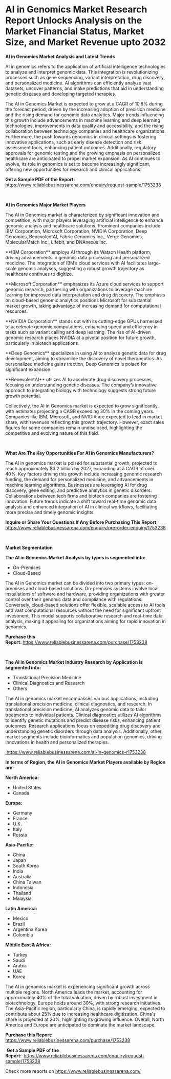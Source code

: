 <p><h1>AI in Genomics Market Research Report Unlocks Analysis on the Market Financial Status, Market Size, and Market Revenue upto 2032</h1></p><p><strong>AI in Genomics Market Analysis and Latest Trends</strong></p>
<p><p>AI in genomics refers to the application of artificial intelligence technologies to analyze and interpret genomic data. This integration is revolutionizing processes such as gene sequencing, variant interpretation, drug discovery, and personalized medicine. AI algorithms can efficiently analyze vast datasets, uncover patterns, and make predictions that aid in understanding genetic diseases and developing targeted therapies.</p><p>The AI in Genomics Market is expected to grow at a CAGR of 10.8% during the forecast period, driven by the increasing adoption of precision medicine and the rising demand for genomic data analytics. Major trends influencing this growth include advancements in machine learning and deep learning technologies, improvements in data quality and accessibility, and the rising collaboration between technology companies and healthcare organizations. Furthermore, the push towards genomics in clinical settings is fostering innovative applications, such as early disease detection and risk assessment tools, enhancing patient outcomes. Additionally, regulatory approvals for genomic testing and the growing emphasis on personalized healthcare are anticipated to propel market expansion. As AI continues to evolve, its role in genomics is set to become increasingly significant, offering new opportunities for research and clinical applications.</p></p>
<p><strong>Get a Sample PDF of the Report:&nbsp;</strong> <a href="https://www.reliablebusinessarena.com/enquiry/request-sample/1753238?utm_campaign=2136&utm_medium=2&utm_source=Github&utm_content=ia&utm_term=09032025&utm_id=ai-in-genomics">https://www.reliablebusinessarena.com/enquiry/request-sample/1753238</a></p>
<p>&nbsp;</p>
<p><strong>AI in Genomics Major Market Players</strong></p>
<p><p>The AI in Genomics market is characterized by significant innovation and competition, with major players leveraging artificial intelligence to enhance genomic analysis and healthcare solutions. Prominent companies include IBM Corporation, Microsoft Corporation, NVIDIA Corporation, Deep Genomics, BenevolentAI, Fabric Genomics Inc., Verge Genomics, MolecularMatch Inc., Lifebit, and DNAnexus Inc.</p><p>**IBM Corporation** employs AI through its Watson Health platform, driving advancements in genomic data processing and personalized medicine. The integration of IBM’s cloud services with AI facilitates large-scale genomic analyses, suggesting a robust growth trajectory as healthcare continues to digitize.</p><p>**Microsoft Corporation** emphasizes its Azure cloud services to support genomic research, partnering with organizations to leverage machine learning for improved data interpretation and drug discovery. The emphasis on cloud-based genomic analytics positions Microsoft for substantial market growth, taking advantage of increasing demand for computational resources.</p><p>**NVIDIA Corporation** stands out with its cutting-edge GPUs harnessed to accelerate genomic computations, enhancing speed and efficiency in tasks such as variant calling and deep learning. The rise of AI-driven genomic research places NVIDIA at a pivotal position for future growth, particularly in biotech applications.</p><p>**Deep Genomics** specializes in using AI to analyze genetic data for drug development, aiming to streamline the discovery of novel therapeutics. As personalized medicine gains traction, Deep Genomics is poised for significant expansion.</p><p>**BenevolentAI** utilizes AI to accelerate drug discovery processes, focusing on understanding genetic diseases. The company’s innovative approach to integrating biology with technology suggests strong future growth potential.</p><p>Collectively, the AI in Genomics market is expected to grow significantly, with estimates projecting a CAGR exceeding 30% in the coming years. Companies like IBM, Microsoft, and NVIDIA are expected to lead in market share, with revenues reflecting this growth trajectory. However, exact sales figures for some companies remain undisclosed, highlighting the competitive and evolving nature of this field.</p></p>
<p>&nbsp;</p>
<p><strong>What Are The Key Opportunities For AI in Genomics Manufacturers?</strong></p>
<p><p>The AI in genomics market is poised for substantial growth, projected to reach approximately $3.2 billion by 2027, expanding at a CAGR of over 40%. Key factors driving this growth include increasing genomic research funding, the demand for personalized medicine, and advancements in machine learning algorithms. Businesses are leveraging AI for drug discovery, gene editing, and predictive analytics in genetic disorders. Collaborations between tech firms and biotech companies are fostering innovation. Future trends indicate a shift toward real-time genomic data analysis and enhanced integration of AI in clinical workflows, facilitating more precise and timely genomic insights.</p></p>
<p><strong>Inquire or Share Your Questions If Any Before Purchasing This Report:</strong> <a href="https://www.reliablebusinessarena.com/enquiry/pre-order-enquiry/1753238?utm_campaign=2136&utm_medium=2&utm_source=Github&utm_content=ia&utm_term=09032025&utm_id=ai-in-genomics">https://www.reliablebusinessarena.com/enquiry/pre-order-enquiry/1753238</a></p>
<p>&nbsp;</p>
<p><strong>Market Segmentation</strong></p>
<p><strong>The AI in Genomics Market Analysis by types is segmented into:</strong></p>
<p><ul><li>On-Premises</li><li>Cloud-Based</li></ul></p>
<p><p>The AI in Genomics market can be divided into two primary types: on-premises and cloud-based solutions. On-premises systems involve local installations of software and hardware, providing organizations with greater control over their genomic data and compliance with regulations. Conversely, cloud-based solutions offer flexible, scalable access to AI tools and vast computational resources without the need for significant upfront investment. This model supports collaborative research and real-time data analysis, making it appealing for organizations aiming for rapid innovation in genomics.</p></p>
<p><strong>Purchase this Report:&nbsp;</strong><a href="https://www.reliablebusinessarena.com/purchase/1753238?utm_campaign=2136&utm_medium=2&utm_source=Github&utm_content=ia&utm_term=09032025&utm_id=ai-in-genomics">https://www.reliablebusinessarena.com/purchase/1753238</a></p>
<p>&nbsp;</p>
<p><strong>The AI in Genomics Market Industry Research by Application is segmented into:</strong></p>
<p><ul><li>Translational Precision Medicine</li><li>Clinical Diagnostics and Research</li><li>Others</li></ul></p>
<p><p>The AI in genomics market encompasses various applications, including translational precision medicine, clinical diagnostics, and research. In translational precision medicine, AI analyzes genomic data to tailor treatments to individual patients. Clinical diagnostics utilizes AI algorithms to identify genetic mutations and predict disease risks, enhancing patient outcomes. Research applications focus on expediting drug discovery and understanding genetic disorders through data analysis. Additionally, other market segments include bioinformatics and population genomics, driving innovations in health and personalized therapies.</p></p>
<p><a href="https://www.reliablebusinessarena.com/ai-in-genomics-r1753238?utm_campaign=2136&utm_medium=2&utm_source=Github&utm_content=ia&utm_term=09032025&utm_id=ai-in-genomics">&nbsp;https://www.reliablebusinessarena.com/ai-in-genomics-r1753238</a></p>
<p><strong>In terms of Region, the AI in Genomics Market Players available by Region are:</strong></p>
<p>
    <p> <strong> North America: </strong>
        <ul>
            <li>United States</li>
            <li>Canada</li>
        </ul>
        </p> 
    <p> <strong> Europe: </strong>
        <ul>
            <li>Germany</li>
            <li>France</li>
            <li>U.K.</li>
            <li>Italy</li>
            <li>Russia</li>
        </ul>
        </p> 
    <p> <strong> Asia-Pacific: </strong>
        <ul>
            <li>China</li>
            <li>Japan</li>
            <li>South Korea</li>
            <li>India</li>
            <li>Australia</li>
            <li>China Taiwan</li>
            <li>Indonesia</li>
            <li>Thailand</li>
            <li>Malaysia</li>
        </ul>
        </p> 
    <p> <strong> Latin America: </strong>
        <ul>
            <li>Mexico</li>
            <li>Brazil</li>
            <li>Argentina Korea</li>
            <li>Colombia</li>
        </ul>
        </p> 
    <p> <strong> Middle East & Africa: </strong>
        <ul>
            <li>Turkey</li>
            <li>Saudi</li>
            <li>Arabia</li>
            <li>UAE</li>
            <li>Korea</li>
        </ul>
    </p>
    </p>
<p><p>The AI in genomics market is experiencing significant growth across multiple regions. North America leads the market, accounting for approximately 40% of the total valuation, driven by robust investment in biotechnology. Europe holds around 30%, with strong research initiatives. The Asia-Pacific region, particularly China, is rapidly emerging, expected to contribute about 25% due to increasing healthcare digitization. China's share is projected at 20%, highlighting its growing influence. Overall, North America and Europe are anticipated to dominate the market landscape.</p></p>
<p><strong>Purchase this Report: </strong><a href="https://www.reliablebusinessarena.com/purchase/1753238?utm_campaign=2136&utm_medium=2&utm_source=Github&utm_content=ia&utm_term=09032025&utm_id=ai-in-genomics">https://www.reliablebusinessarena.com/purchase/1753238</a></p>
<p>&nbsp;<strong>Get a Sample PDF of the Report:&nbsp;&nbsp;</strong><a href="https://www.reliablebusinessarena.com/enquiry/request-sample/1753238?utm_campaign=2136&utm_medium=2&utm_source=Github&utm_content=ia&utm_term=09032025&utm_id=ai-in-genomics">https://www.reliablebusinessarena.com/enquiry/request-sample/1753238</a></p>
<p><strong></strong></p>
<p>Check more reports on <a href="https://www.reliablebusinessarena.com/?utm_campaign=2136&utm_medium=2&utm_source=Github&utm_content=ia&utm_term=09032025&utm_id=ai-in-genomics">https://www.reliablebusinessarena.com/</a></p>
